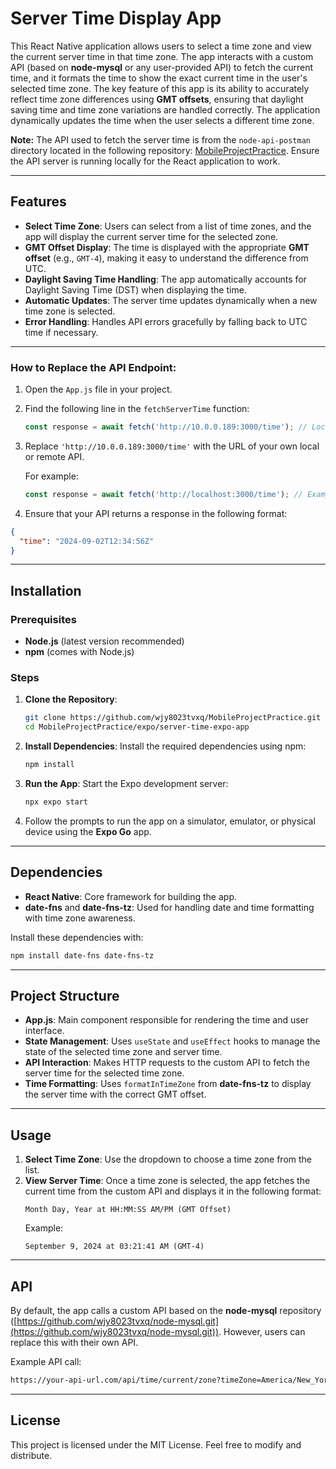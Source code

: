 
# Server Time Display App

This React Native application allows users to select a time zone and view the current server time in that time zone. The app interacts with a custom API (based on **node-mysql** or any user-provided API) to fetch the current time, and it formats the time to show the exact current time in the user's selected time zone. The key feature of this app is its ability to accurately reflect time zone differences using **GMT offsets**, ensuring that daylight saving time and time zone variations are handled correctly. The application dynamically updates the time when the user selects a different time zone.

**Note:** The API used to fetch the server time is from the `node-api-postman` directory located in the following repository: [MobileProjectPractice](https://github.com/wjy8023tvxq/MobileProjectPractice.git). Ensure the API server is running locally for the React application to work.

---

## Features

- **Select Time Zone**: Users can select from a list of time zones, and the app will display the current server time for the selected zone.
- **GMT Offset Display**: The time is displayed with the appropriate **GMT offset** (e.g., `GMT-4`), making it easy to understand the difference from UTC.
- **Daylight Saving Time Handling**: The app automatically accounts for Daylight Saving Time (DST) when displaying the time.
- **Automatic Updates**: The server time updates dynamically when a new time zone is selected.
- **Error Handling**: Handles API errors gracefully by falling back to UTC time if necessary.

---

### **How to Replace the API Endpoint**:

1. Open the `App.js` file in your project.
2. Find the following line in the `fetchServerTime` function:

   ```javascript
   const response = await fetch('http://10.0.0.189:3000/time'); // Local IP address
   ```

3. Replace `'http://10.0.0.189:3000/time'` with the URL of your own local or remote API.

   For example:

   ```javascript
   const response = await fetch('http://localhost:3000/time'); // Example for local setup
   ```

4. Ensure that your API returns a response in the following format:

```json
{
  "time": "2024-09-02T12:34:56Z"
}
```

---

## Installation

### Prerequisites
- **Node.js** (latest version recommended)
- **npm** (comes with Node.js)

### Steps
1. **Clone the Repository**:
   ```bash
   git clone https://github.com/wjy8023tvxq/MobileProjectPractice.git
   cd MobileProjectPractice/expo/server-time-expo-app
   ```

2. **Install Dependencies**:
   Install the required dependencies using npm:
   ```bash
   npm install
   ```

3. **Run the App**:
   Start the Expo development server:
   ```bash
   npx expo start
   ```

4. Follow the prompts to run the app on a simulator, emulator, or physical device using the **Expo Go** app.

---

## Dependencies

- **React Native**: Core framework for building the app.
- **date-fns** and **date-fns-tz**: Used for handling date and time formatting with time zone awareness.

Install these dependencies with:

```bash
npm install date-fns date-fns-tz
```

---

## Project Structure

- **App.js**: Main component responsible for rendering the time and user interface.
- **State Management**: Uses `useState` and `useEffect` hooks to manage the state of the selected time zone and server time.
- **API Interaction**: Makes HTTP requests to the custom API to fetch the server time for the selected time zone.
- **Time Formatting**: Uses `formatInTimeZone` from **date-fns-tz** to display the server time with the correct GMT offset.

---

## Usage

1. **Select Time Zone**: Use the dropdown to choose a time zone from the list.
2. **View Server Time**: Once a time zone is selected, the app fetches the current time from the custom API and displays it in the following format:
   ```
   Month Day, Year at HH:MM:SS AM/PM (GMT Offset)
   ```
   Example:
   ```
   September 9, 2024 at 03:21:41 AM (GMT-4)
   ```

---

## API

By default, the app calls a custom API based on the **node-mysql** repository ([https://github.com/wjy8023tvxq/node-mysql.git](https://github.com/wjy8023tvxq/node-mysql.git)). However, users can replace this with their own API.

Example API call:
```bash
https://your-api-url.com/api/time/current/zone?timeZone=America/New_York
```

---

## License

This project is licensed under the MIT License. Feel free to modify and distribute.
